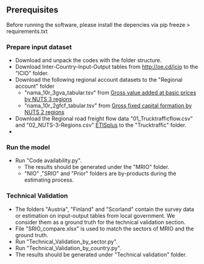 ## Prerequisites
Before running the software, please install the depencies via pip freeze > requirements.txt

### Prepare input dataset      
- Download and unpack the codes with the folder structure. 
- Download Inter-Country-Input-Output tables from http://oe.cd/icio to the "ICIO" folder.
- Download the following regional account datasets to the "Regional account" folder
  -  "nama_10r_3gva_tabular.tsv" from [Gross value added at basic prices by NUTS 3 regions](https://ec.europa.eu/eurostat/databrowser/view/nama_10r_3gva/default/table?lang=en)
  -  "nama_10r_2gfcf_tabular.tsv" from [Gross fixed capital formation by NUTS 2 regions](https://ec.europa.eu/eurostat/databrowser/view/nama_10r_2gfcf/default/table?lang=en)
- Download the Regional road freight flow data "01_Trucktrafficflow.csv" and "02_NUTS-3-Regions.csv" [ETISplus](https://data.mendeley.com/datasets/py2zkrb65h "Named link title") to the "Trucktraffic" folder.
- 
 

### Run the model
- Run "Code availability.py".
  - The results should be generated under the "MRIO" folder.
  - "NIO" ,"SRIO" and "Prior" folders are by-products during the estimating process. 

### Technical Validation
- The folders "Austria", "Finland" and "Scorland" contain the survey data or estimation on input-output tables from local government. We consider them as a ground truth for the technical validation section.
- File "SRIO_compare.xlsx" is used to match the sectors of MRIO and the ground truth.
- Run "Technical_Validation_by_sector.py".
- Run "Technical_Validation_by_country.py".
- The results should be generated under "Technical validation" folder.


